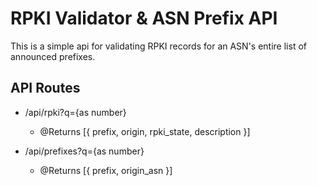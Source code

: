 # RPKI Validator & ASN Prefix API

This is a simple api for validating RPKI records for an ASN's entire list of announced prefixes.

## API Routes

- /api/rpki?q={as number}

  - @Returns [{ prefix, origin, rpki_state, description }]

- /api/prefixes?q={as number}

  - @Returns [{ prefix, origin_asn }]
